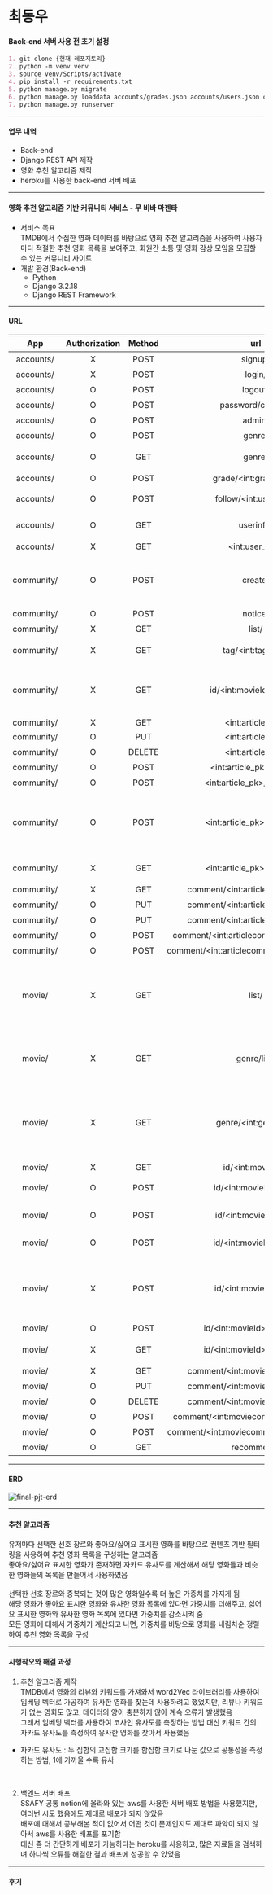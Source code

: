 # 최동우

#### Back-end 서버 사용 전 초기 설정
```markdown
1. git clone {현재 레포지토리}
2. python -m venv venv
3. source venv/Scripts/activate
4. pip install -r requirements.txt
5. python manage.py migrate
6. python manage.py loaddata accounts/grades.json accounts/users.json communities/articletags.json movies/genres.json movies/movies.json movies/videos.json movies/keywords.json
7. python manage.py runserver
```
<hr>

#### 업무 내역
- Back-end
- Django REST API 제작
- 영화 추천 알고리즘 제작
- heroku를 사용한 back-end 서버 배포

<hr>

#### 영화 추천 알고리즘 기반 커뮤니티 서비스 - 무 비바 마젠타
- 서비스 목표<br>
TMDB에서 수집한 영화 데이터를 바탕으로 영화 추천 알고리즘을 사용하여 사용자 마다 적절한 추천 영화 목록을 보여주고, 회원간 소통 및 영화 감상 모임을 모집할 수 있는 커뮤니티 사이트<br>
- 개발 환경(Back-end)
    - Python<br>
    - Django 3.2.18<br>
    - Django REST Framework

<hr>

#### URL

|App|Authorization|Method|url|설명|
|:---:|:---:|:---:|:---:|:---:|
| accounts/ | X | POST | signup/ | 회원가입 |
| accounts/ | X | POST | login/ | 로그인 |
| accounts/ | O | POST | logout/ | 로그아웃 |
| accounts/ | O | POST | password/change/ | 회원가입 |
| accounts/ | O | POST | admin/ | 관리자 권한 토글 |
| accounts/ | O | POST | genre/ | 선호 장르 선택 |
| accounts/ | O | GET | genre/ | 선택한 선호 장르 목록 |
| accounts/ | O | POST | grade/&lt;int:grade_pk&gt;/ | 유저 등급 변경 |
| accounts/ | O | POST | follow/&lt;int:user_pk&gt;/ | 해당 유저 follow/unfollow |
| accounts/ | O | GET | userinfo/ | 현재 로그인된 유저의 정보 |
| accounts/ | X | GET | &lt;int:user_pk&gt;/ | 해당 유저의 정보 |
| community/ | O | POST | create/ | article 작성<br>data로 tag, movie 등을 받을 수 있음 |
| community/ | O | POST | notice/ | 공지글 작성 |
| community/ | X | GET | list/ | 전체 article 목록 |
| community/ | X | GET | tag/&lt;int:tag_pk&gt;/ | 태그별 article 목록 |
| community/ | X | GET | id/&lt;int:movieId&gt;/article/ | 해당 영화와 관련된 article 목록<br>query string으로 tag 선택 가능 |
| community/ | X | GET | &lt;int:article_pk&gt;/ | article detail |
| community/ | O | PUT | &lt;int:article_pk&gt;/ | article 수정 |
| community/ | O | DELETE | &lt;int:article_pk&gt;/ | article 삭제 |
| community/ | O | POST | &lt;int:article_pk&gt;/upvote/ | article 추천 |
| community/ | O | POST | &lt;int:article_pk&gt;/downvote/ | article 비추천 |
| community/ | O | POST | &lt;int:article_pk&gt;/comment/ | article에 댓글 작성<br>isSecret에 따라서 비밀 댓글 작성 가능 |
| community/ | X | GET | &lt;int:article_pk&gt;/comment/ | article의 댓글 목록 |
| community/ | X | GET | comment/&lt;int:articlecomment_pk&gt;/ | 댓글 가져오기 |
| community/ | O | PUT | comment/&lt;int:articlecomment_pk&gt;/ | 댓글 수정 |
| community/ | O | PUT | comment/&lt;int:articlecomment_pk&gt;/ | 댓글 삭제 |
| community/ | O | POST | comment/&lt;int:articlecomment_pk&gt;/upvote/ | 댓글 추천 |
| community/ | O | POST | comment/&lt;int:articlecomment_pk&gt;/downvote/ | 댓글 비추천 |
| movie/ | X | GET | list/ | 전체 영화 목록을 반환<br>query string으로 page, per_page, genre 설정 가능 |
| movie/ | X | GET | genre/list/ | 전체 장르 목록<br>TMDB에서 받아온 장르 목록(19가지) |
| movie/ | X | GET | genre/&lt;int:genreId&gt;/ | 해당 장르가 포함된 영화 목록<br>사용하는 genreId는 TMDB의 genre 기반 |
| movie/ | X | GET | id/&lt;int:movieId&gt;/ | movie detail |
| movie/ | O | POST | id/&lt;int:movieId&gt;/love/ | 해당 영화 love 표시 |
| movie/ | O | POST | id/&lt;int:movieId&gt;/like/ | 해당 영화 like 표시 |
| movie/ | O | POST | id/&lt;int:movieId&gt;/hate/ | 해당 영화 hate 표시 |
| movie/ | X | POST | id/&lt;int:movieId&gt;/add/ | DB에 영화 추가<br>입력받은 movieId로 TMDB에서 영화정보를 받아옴 |
| movie/ | O | POST | id/&lt;int:movieId&gt;/comment/ | 영화 한줄평 작성 |
| movie/ | X | GET | id/&lt;int:movieId&gt;/comment/ | 해당 영화의 한줄평 목록 |
| movie/ | X | GET | comment/&lt;int:moviecomment_pk&gt;/ | 한줄평 detail |
| movie/ | O | PUT | comment/&lt;int:moviecomment_pk&gt;/ | 한줄평 수정 |
| movie/ | O | DELETE | comment/&lt;int:moviecomment_pk&gt;/ | 한줄평 삭제 |
| movie/ | O | POST | comment/&lt;int:moviecomment_pk&gt;/upvote/ | 한줄평 추천 |
| movie/ | O | POST | comment/&lt;int:moviecomment_pk&gt;/downvote/ | 한줄평 비추천 |
| movie/ | O | GET | recommend/ | 추천 영화 목록 |

<hr>

#### ERD
![final-pjt-erd](https://github.com/woodong27/SSAFY_Final/assets/122415763/b24c2b42-2aa1-45d5-92f4-ddd90e97c20b)

<hr>

#### 추천 알고리즘
유저마다 선택한 선호 장르와 좋아요/싫어요 표시한 영화를 바탕으로 컨텐츠 기반 필터링을 사용하여 추천 영화 목록을 구성하는 알고리즘<br>
좋아요/싫어요 표시한 영화가 존재하면 자카드 유사도를 계산해서 해당 영화들과 비슷한 영화들의 목록을 만들어서 사용하였음<br>
<br>
선택한 선호 장르와 중복되는 것이 많은 영화일수록 더 높은 가중치를 가지게 됨<br>
해당 영화가 좋아요 표시한 영화와 유사한 영화 목록에 있다면 가중치를 더해주고, 싫어요 표시한 영화와 유사한 영화 목록에 있다면 가중치를 감소시켜 줌<br>
모든 영화에 대해서 가중치가 계산되고 나면, 가중치를 바탕으로 영화를 내림차순 정렬하여 추천 영화 목록을 구성

<hr>

#### 시행착오와 해결 과정
1. 추천 알고리즘 제작<br>
TMDB에서 영화의 리뷰와 키워드를 가져와서 word2Vec 라이브러리를 사용하여 임베딩 벡터로 가공하여 유사한 영화를 찾는데 사용하려고 했었지만, 리뷰나 키워드가 없는 영화도 많고, 데이터의 양이 충분하지 않아 계속 오류가 발생했음<br>
그래서 임베딩 벡터를 사용하여 코사인 유사도를 측정하는 방법 대신 키워드 간의 자카드 유사도를 측정하여 유사한 영화를 찾아서 사용했음<br>
* 자카드 유사도 : 두 집합의 교집합 크기를 합집합 크기로 나눈 값으로 공통성을 측정하는 방법, 1에 가까울 수록 유사<br>

<br>

2. 백엔드 서버 배포<br>
SSAFY 공통 notion에 올라와 있는 aws를 사용한 서버 배포 방법을 사용했지만, 여러번 시도 했음에도 제대로 배포가 되지 않았음<br>
배포에 대해서 공부해본 적이 없어서 어떤 것이 문제인지도 제대로 파악이 되지 않아서 aws를 사용한 배포를 포기함<br>
대신 좀 더 간단하게 배포가 가능하다는 heroku를 사용하고, 많은 자료들을 검색하며 하나씩 오류를 해결한 결과 배포에 성공할 수 있었음<br>

<hr>

#### 후기
